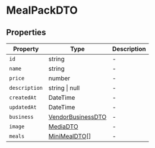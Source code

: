# MealPackDTO

## Properties

| Property | Type | Description |
|----------|------|-------------|
| `id` | string | - |
| `name` | string | - |
| `price` | number | - |
| `description` | string \| null | - |
| `createdAt` | DateTime | - |
| `updatedAt` | DateTime | - |
| `business` | [VendorBusinessDTO](../dtos/VendorBusinessDTO.md) | - |
| `image` | [MediaDTO](../dtos/MediaDTO.md) | - |
| `meals` | [MiniMealDTO](../dtos/MiniMealDTO.md)[] | - |
